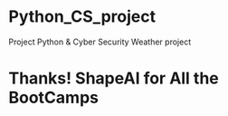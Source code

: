 # Python_CS_project
Project Python &amp; Cyber Security Weather project
# Thanks! ShapeAI for All the BootCamps
